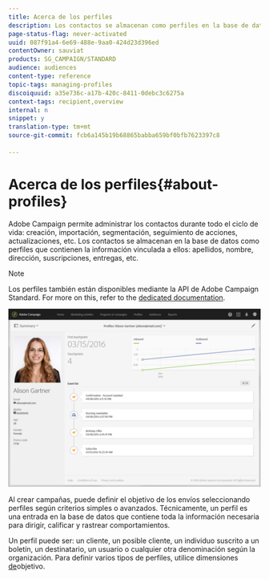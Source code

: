 ```yaml
---
title: Acerca de los perfiles
description: Los contactos se almacenan como perfiles en la base de datos de Campaign y se actualizan durante todo su ciclo de vida.
page-status-flag: never-activated
uuid: 087f91a4-6e69-488e-9aa0-424d23d396ed
contentOwner: sauviat
products: SG_CAMPAIGN/STANDARD
audience: audiences
content-type: reference
topic-tags: managing-profiles
discoiquuid: a35e736c-a17b-420c-8411-0debc3c6275a
context-tags: recipient,overview
internal: n
snippet: y
translation-type: tm+mt
source-git-commit: fcb6a145b19b68865babba659bf0bfb7623397c8

---
```



# Acerca de los perfiles{#about-profiles}

Adobe Campaign permite administrar los contactos durante todo el ciclo de vida: creación, importación, segmentación, seguimiento de acciones, actualizaciones, etc. Los contactos se almacenan en la base de datos como perfiles que contienen la información vinculada a ellos: apellidos, nombre, dirección, suscripciones, entregas, etc.

>[!NOTE]
>
>Los perfiles también están disponibles mediante la API de Adobe Campaign Standard. For more on this, refer to the [dedicated documentation](../../api/using/retrieving-profiles.md).

![](assets/marketing_history.png)

Al crear campañas, puede definir el objetivo de los envíos seleccionando perfiles según criterios simples o avanzados. Técnicamente, un perfil es una entrada en la base de datos que contiene toda la información necesaria para dirigir, calificar y rastrear comportamientos.

Un perfil puede ser: un cliente, un posible cliente, un individuo suscrito a un boletín, un destinatario, un usuario o cualquier otra denominación según la organización. Para definir varios tipos de perfiles, utilice dimensiones [de](../../automating/using/query.md#targeting-dimensions-and-resources)objetivo.
